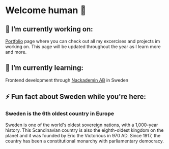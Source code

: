 # Welcome human 👋

## 🔭 I’m currently working on:
[Portfolio](https://palutzii.github.io/) page where you can check out all my excercises and projects im working on.
This page will be updated throughout the year as I learn more and more.
 
## 🌱 I’m currently learning: 
Frontend development through [Nackademin AB](https://nackademin.se/utbildningar/frontend-utvecklare/) in Sweden

## ⚡ Fun fact about Sweden while you're here: 
### Sweden is the 6th oldest country in Europe
Sweden is one of the world's oldest sovereign nations, with a 1,000-year history. This Scandinavian country is also the eighth-oldest kingdom on the planet and it was founded by Eric the Victorious in 970 AD. Since 1917, the country has been a constitutional monarchy with parliamentary democracy.
